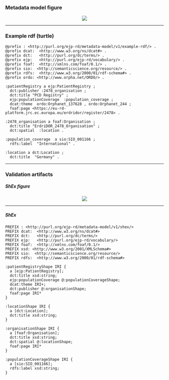 ### Metadata model figure

<p align="center"> 
    <a href="https://github.com/rajaram5/resource-metadata-schema/blob/develop/images/turtle/patientRegistry.png" target="_blank">
        <img src="https://github.com/rajaram5/resource-metadata-schema/blob/develop/images/turtle/patientRegistry.png"> 
    </a>
</p>


***

### Example rdf (turtle)

```ttl
@prefix : <http://purl.org/ejp-rd/metadata-model/v1/example-rdf/> .
@prefix dcat:  <http://www.w3.org/ns/dcat#> .
@prefix dct:   <http://purl.org/dc/terms/> .
@prefix ejp:   <http://purl.org/ejp-rd/vocabulary/> .
@prefix foaf:  <http://xmlns.com/foaf/0.1/> .
@prefix sio:  <http://semanticscience.org/resource/> .
@prefix rdfs:  <http://www.w3.org/2000/01/rdf-schema#> .
@prefix ordo: <http://www.orpha.net/ORDO/> .

:patientRegistry a ejp:PatientRegistry ;
  dct:publisher :2478_organisation ;        
  dct:title "PCD Registry" ;
  ejp:populationCoverage  :population_coverage ;
  dcat:theme  ordo:Orphanet_137628 , ordo:Orphanet_244 ;
  foaf:page <https://eu-rd-platform.jrc.ec.europa.eu/erdridor/register/2478> .

:2478_organisation a foaf:Organisation ;
  dct:title "ErdriDOR_2478_Organisation" ;
  dct:spatial  :location .

:population_coverage  a sio:SIO_001166 ;
  rdfs:label  "International" .

:location a dct:Location ;
  dct:title  "Germany" .
```

***

### Validation artifacts 

##### ShEx figure

<p align="center"> 
    <a href="https://github.com/rajaram5/resource-metadata-schema/blob/develop/images/shex/patientRegistry.png" target="_blank">
        <img src="https://github.com/rajaram5/resource-metadata-schema/blob/develop/images/shex/patientRegistry.png"> 
    </a>
</p>

***
##### ShEx

``` ShEx
PREFIX : <http://purl.org/ejp-rd/metadata-model/v1/shex/>
PREFIX dcat:  <http://www.w3.org/ns/dcat#>
PREFIX dct:   <http://purl.org/dc/terms/>
PREFIX ejp:   <http://purl.org/ejp-rd/vocabulary/>
PREFIX foaf:  <http://xmlns.com/foaf/0.1/>
PREFIX xsd: <http://www.w3.org/2001/XMLSchema#>
PREFIX sio:  <http://semanticscience.org/resource/>
PREFIX rdfs:  <http://www.w3.org/2000/01/rdf-schema#>

:patientRegistryShape IRI {
  a [ejp:PatientRegistry];
  dct:title xsd:string;
  ejp:populationCoverage @:populationCoverageShape;
  dcat:theme IRI+;
  dct:publisher @:organisationShape;
  foaf:page IRI*
}

:locationShape IRI {
  a [dct:Location];
  dct:title xsd:string;
}

:organisationShape IRI {
  a [foaf:Organisation];
  dct:title xsd:string;
  dct:spatial @:locationShape;
  foaf:page IRI*
}

:populationCoverageShape IRI {
  a [sio:SIO_001166];
  rdfs:label xsd:string;
}
```

